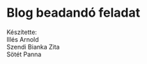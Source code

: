 # Blog beadandó feladat<br />
Készítette: <br />
Illés Arnold <br />
Szendi Bianka Zita<br /> 
Sötét Panna<br />
